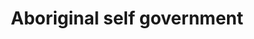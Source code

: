 ---
title: Aboriginal self government
longTitle: 'Aboriginal self government'
tags:
- gccommon
usedFor:
- "[[Self government Indigenous governments]]"
---